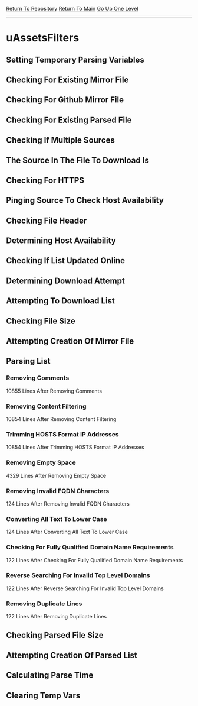 [Return To Repository](https://github.com/deathbybandaid/piholeparser/)
[Return To Main](https://github.com/deathbybandaid/piholeparser/blob/master/RecentRunLogs/Mainlog.md)
[Go Up One Level](https://github.com/deathbybandaid/piholeparser/blob/master/RecentRunLogs/TopLevelScripts/30-Processing-External-Blacklists.md)
____________________________________
# uAssetsFilters
## Setting Temporary Parsing Variables
## Checking For Existing Mirror File
## Checking For Github Mirror File
## Checking For Existing Parsed File
## Checking If Multiple Sources
## The Source In The File To Download Is
## Checking For HTTPS
## Pinging Source To Check Host Availability
## Checking File Header
## Determining Host Availability
## Checking If List Updated Online
## Determining Download Attempt
## Attempting To Download List
## Checking File Size
## Attempting Creation Of Mirror File
## Parsing List
### Removing Comments
10855 Lines After Removing Comments
### Removing Content Filtering
10854 Lines After Removing Content Filtering
### Trimming HOSTS Format IP Addresses
10854 Lines After Trimming HOSTS Format IP Addresses
### Removing Empty Space
4329 Lines After Removing Empty Space
### Removing Invalid FQDN Characters
124 Lines After Removing Invalid FQDN Characters
### Converting All Text To Lower Case
124 Lines After Converting All Text To Lower Case
### Checking For Fully Qualified Domain Name Requirements
122 Lines After Checking For Fully Qualified Domain Name Requirements
### Reverse Searching For Invalid Top Level Domains
122 Lines After Reverse Searching For Invalid Top Level Domains
### Removing Duplicate Lines
122 Lines After Removing Duplicate Lines
## Checking Parsed File Size
## Attempting Creation Of Parsed List
## Calculating Parse Time
## Clearing Temp Vars
